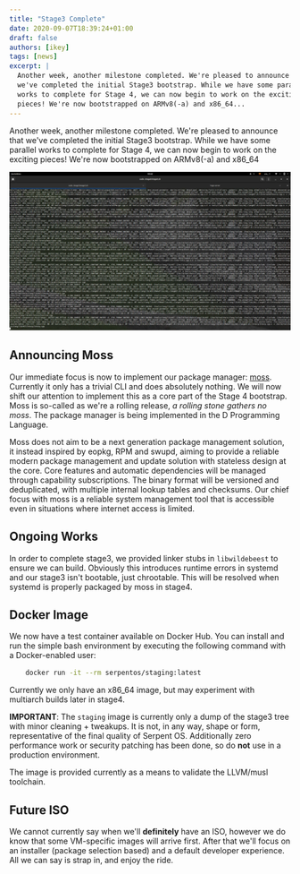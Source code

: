 ```yaml
---
title: "Stage3 Complete"
date: 2020-09-07T18:39:24+01:00
draft: false
authors: [ikey]
tags: [news]
excerpt: |
  Another week, another milestone completed. We're pleased to announce that
  we've completed the initial Stage3 bootstrap. While we have some parallel
  works to complete for Stage 4, we can now begin to work on the exciting
  pieces! We're now bootstrapped on ARMv8(-a) and x86_64...
---
```


Another week, another milestone completed. We're pleased to announce that
we've completed the initial Stage3 bootstrap. While we have some parallel
works to complete for Stage 4, we can now begin to work on the exciting
pieces! We're now bootstrapped on ARMv8(-a) and x86_64

<!--more-->

![Build](./Build.webp "Complete build-target for x86_64")

## Announcing Moss

Our immediate focus is now to implement our package manager: [moss](https://github.com/serpent-linux/moss).
Currently it only has a trivial CLI and does absolutely nothing. We will now shift our attention
to implement this as a core part of the Stage 4 bootstrap. Moss is so-called as we're a rolling
release, _a rolling stone gathers no moss_. The package manager is being implemented in the D Programming Language.

Moss does not aim to be a next generation package management solution, it instead inspired by
eopkg, RPM and swupd, aiming to provide a reliable modern package management and update
solution with stateless design at the core. Core features and automatic dependencies will be managed
through capability subscriptions. The binary format will be versioned and deduplicated, with multiple
internal lookup tables and checksums. Our chief focus with moss is a reliable system
management tool that is accessible even in situations where internet access is limited.

## Ongoing Works

In order to complete stage3, we provided linker stubs in `libwildebeest` to ensure
we can build. Obviously this introduces runtime errors in systemd and our stage3 isn't
bootable, just chrootable. This will be resolved when systemd is properly packaged by
moss in stage4.

## Docker Image

We now have a test container available on Docker Hub. You can install and run the
simple bash environment by executing the following command with a Docker-enabled user:

```bash
    docker run -it --rm serpentos/staging:latest
```

Currently we only have an x86_64 image, but may experiment with multiarch builds later
in stage4.

**IMPORTANT**: The `staging` image is currently only a dump of the stage3 tree with
minor cleaning + tweakups. It is not, in any way, shape or form, representative of
the final quality of Serpent OS. Additionally zero performance work or security
patching has been done, so do **not** use in a production environment.

The image is provided currently as a means to validate the LLVM/musl toolchain.

## Future ISO

We cannot currently say when we'll **definitely** have an ISO, however we do
know that some VM-specific images will arrive first. After that we'll focus
on an installer (package selection based) and a default developer experience.
All we can say is strap in, and enjoy the ride.
